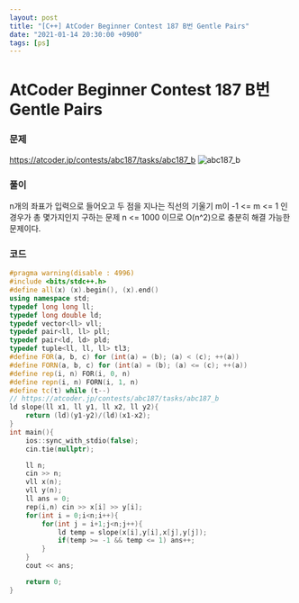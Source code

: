```yaml
---
layout: post
title: "[C++] AtCoder Beginner Contest 187 B번 Gentle Pairs"
date: "2021-01-14 20:30:00 +0900"
tags: [ps]
---
```


# AtCoder Beginner Contest 187 B번 Gentle Pairs
### 문제

https://atcoder.jp/contests/abc187/tasks/abc187_b
![abc187_b](https://i.imgur.com/BwPjC07.png)
  
  
### 풀이

n개의 좌표가 입력으로 들어오고 두 점을 지나는 직선의 기울기 m이 -1 <= m <= 1 인 경우가 총 몇가지인지 구하는 문제
n <= 1000 이므로 O(n^2)으로 충분히 해결 가능한 문제이다.

### 코드

```cpp
#pragma warning(disable : 4996)
#include <bits/stdc++.h>
#define all(x) (x).begin(), (x).end()
using namespace std;
typedef long long ll;
typedef long double ld;
typedef vector<ll> vll;
typedef pair<ll, ll> pll;
typedef pair<ld, ld> pld;
typedef tuple<ll, ll, ll> tl3;
#define FOR(a, b, c) for (int(a) = (b); (a) < (c); ++(a))
#define FORN(a, b, c) for (int(a) = (b); (a) <= (c); ++(a))
#define rep(i, n) FOR(i, 0, n)
#define repn(i, n) FORN(i, 1, n)
#define tc(t) while (t--)
// https://atcoder.jp/contests/abc187/tasks/abc187_b
ld slope(ll x1, ll y1, ll x2, ll y2){
    return (ld)(y1-y2)/(ld)(x1-x2);
}
int main(){
    ios::sync_with_stdio(false);
    cin.tie(nullptr);

    ll n;
    cin >> n;
    vll x(n);
    vll y(n);
    ll ans = 0;
    rep(i,n) cin >> x[i] >> y[i];
    for(int i = 0;i<n;i++){
        for(int j = i+1;j<n;j++){
            ld temp = slope(x[i],y[i],x[j],y[j]);
            if(temp >= -1 && temp <= 1) ans++;
        }
    }
    cout << ans;

    return 0;
}
```